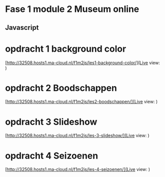 # Fase 1 module 2 Museum online
## Javascript

# opdracht 1 background color
[http://32508.hosts1.ma-cloud.nl/f1m2js/les1-background-color/](Live view: )

# opdracht 2 Boodschappen
[http://32508.hosts1.ma-cloud.nl/f1m2js/les2-boodschappen/](Live view: )

# opdracht 3 Slideshow
[http://32508.hosts1.ma-cloud.nl/f1m2js/les-3-slideshow/](Live view: )

# opdracht 4 Seizoenen
[http://32508.hosts1.ma-cloud.nl/f1m2js/les-4-seizoenen/](Live view: )